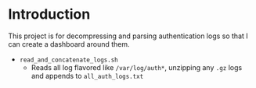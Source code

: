 # Introduction

This project is for decompressing and parsing authentication logs so that I can
create a dashboard around them.

*   `read_and_concatenate_logs.sh`
    *   Reads all log flavored like `/var/log/auth*`, unzipping any `.gz` logs
		    and appends to `all_auth_logs.txt`
